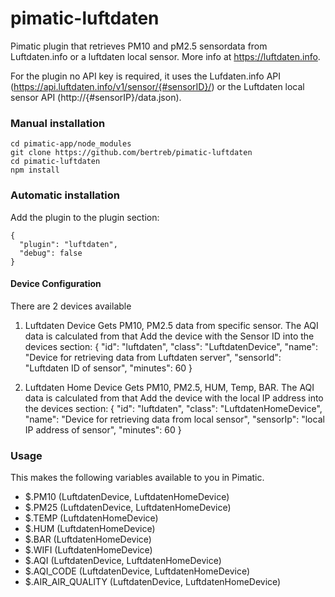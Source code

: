 pimatic-luftdaten
=================

Pimatic plugin that retrieves PM10 and pM2.5 sensordata from Luftdaten.info or a luftdaten local sensor.
More info at https://luftdaten.info. 

For the plugin no API key is required, it uses the Lufdaten.info API (https://api.luftdaten.info/v1/sensor/{#sensorID}/) or the Luftdaten local sensor API (http://{#sensorIP}/data.json).

### Manual installation

```
cd pimatic-app/node_modules
git clone https://github.com/bertreb/pimatic-luftdaten
cd pimatic-luftdaten
npm install
```

### Automatic installation

Add the plugin to the plugin section:

    {
      "plugin": "luftdaten",
      "debug": false
    }

#### Device Configuration

There are 2 devices available

1. Luftdaten Device
Gets PM10, PM2.5 data from specific sensor. The AQI data is calculated from that
Add the device with the Sensor ID into the devices section:
    {
      "id": "luftdaten",
      "class": "LuftdatenDevice",
      "name": "Device for retrieving data from Luftdaten server",
      "sensorId": "Luftdaten ID of sensor",
      "minutes": 60
    }
    
2. Luftdaten Home Device
Gets PM10, PM2.5, HUM, Temp, BAR. The AQI data is calculated from that
Add the device with the local IP address into the devices section:
    {
      "id": "luftdaten",
      "class": "LuftdatenHomeDevice",
      "name": "Device for retrieving data from local sensor",
      "sensorIp": "local IP address of sensor",
      "minutes": 60
    }
    

### Usage

This makes the following variables available to you in Pimatic.
- $<luftdaten device id>.PM10	(LuftdatenDevice, LuftdatenHomeDevice)
- $<luftdaten device id>.PM25	(LuftdatenDevice, LuftdatenHomeDevice) 
- $<luftdaten device id>.TEMP	(LuftdatenHomeDevice)
- $<luftdaten device id>.HUM	(LuftdatenHomeDevice)
- $<luftdaten device id>.BAR	(LuftdatenHomeDevice)
- $<luftdaten device id>.WIFI	(LuftdatenHomeDevice)
- $<luftdaten device id>.AQI	(LuftdatenDevice, LuftdatenHomeDevice)
- $<luftdaten device id>.AQI_CODE	(LuftdatenDevice, LuftdatenHomeDevice)
- $<luftdaten device id>.AIR_AIR_QUALITY  (LuftdatenDevice, LuftdatenHomeDevice)
